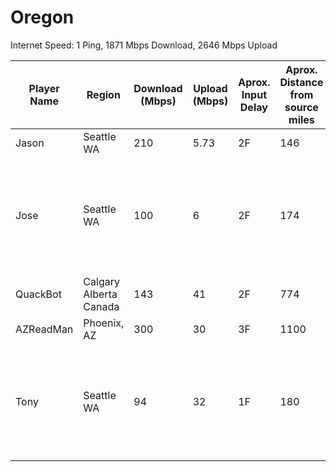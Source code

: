 # Oregon

Internet Speed: 1 Ping, 1871 Mbps Download, 2646 Mbps Upload

| Player Name | Region | Download (Mbps) | Upload (Mbps) | Aprox. Input Delay | Aprox. Distance from source miles | Misc Notes |
|-|-|-|-|-|-|-|
| Jason | Seattle WA | 210 | 5.73 | 2F | 146 |  |
| Jose | Seattle WA | 100 | 6 | 2F | 174 | i3-5015U CPU @2.10GHz, Intel (R) HD Graphics 5500, Memory is 6.0 GB DDR3 |
| QuackBot | Calgary Alberta Canada | 143 | 41 | 2F | 774 |  |
| AZReadMan | Phoenix, AZ | 300 | 30 | 3F | 1100 |  |
| Tony | Seattle WA | 94 | 32 | 1F | 180 | Ran USF4. Game would drops frames much more frequently than UMVC3. |

